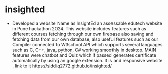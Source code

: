 # insighted
- Developed a website Name as InsightEd an assessable edutech website in Pune hackathon 2024. This website includes features such as different courses fetching through our own firebase also saving and fetching data from our own database, also useful features such as our Compiler connected to W3school API which supports several languages such as C, C++, java, python, C# working smoothly in desktop. MAIN features were chatbot and Quiz which if passed generates certificate automatically by using an google extension. It is and responsive website . link to it https://siddiq2772.github.io/insighted/

